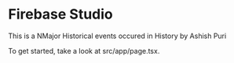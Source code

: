 # Firebase Studio

This is a NMajor Historical events occured in History by Ashish Puri 

To get started, take a look at src/app/page.tsx.
